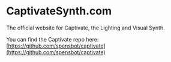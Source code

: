 # CaptivateSynth.com

The official website for Captivate, the Lighting and Visual Synth. 

You can find the Captivate repo here: [https://github.com/spensbot/captivate](https://github.com/spensbot/captivate)
